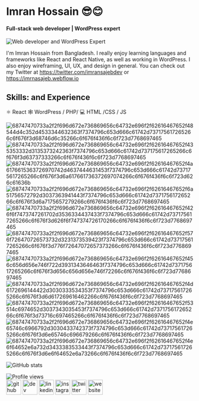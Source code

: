 # Imran Hossain 😎😊
#### Full-stack web developer | WordPress expert 
![Web developer and WordPress Expert ](https://www.elegantthemes.com/blog/wp-content/uploads/2016/02/wordpress-developers-header.png)

I'm Imran Hossain from Bangladesh. I really enjoy learning languages and frameworks like React and React Native, as well as working in WordPress. I also enjoy wireframing, UI, UX, and design in general. You can check out my Twitter at https://twitter.com/imransajebdev or https://imrnasajeb.webflow.io

## Skills: and Experience
⚛ React
🕸 WordPress / PHP/ 
💻 HTML /CSS / JS

![68747470733a2f2f696d672e736869656c64732e696f2f62616467652f48544d4c352d4533344632363f7374796c653d666c61742d737175617265266c6f676f3d68746d6c35266c6f676f436f6c6f723d7768697465](https://user-images.githubusercontent.com/43618577/188711220-6c27bfe0-13f4-470f-840d-e448f0778964.svg)
![68747470733a2f2f696d672e736869656c64732e696f2f62616467652f435353332d3135373242363f7374796c653d666c61742d737175617265266c6f676f3d63737333266c6f676f436f6c6f723d7768697465](https://user-images.githubusercontent.com/43618577/188711197-7ec1dec9-fb0a-4cf0-b93d-8992c5c493bd.svg)
![68747470733a2f2f696d672e736869656c64732e696f2f62616467652f4a6176615363726970742d4637444631453f7374796c653d666c61742d737175617265266c6f676f3d6a617661736372697074266c6f676f436f6c6f723d626c61636b](https://user-images.githubusercontent.com/43618577/188710896-8872fecf-221d-4e8c-be09-b6957346d00f.svg)
![68747470733a2f2f696d672e736869656c64732e696f2f62616467652f6a51756572792d3037363941443f7374796c653d666c61742d737175617265266c6f676f3d6a7175657279266c6f676f436f6c6f723d7768697465](https://user-images.githubusercontent.com/43618577/188711214-ff71486a-b856-436a-aa86-5e3c665b508d.svg)
![68747470733a2f2f696d672e736869656c64732e696f2f62616467652f426f6f7473747261702d3536334437433f7374796c653d666c61742d737175617265266c6f676f3d626f6f747374726170266c6f676f436f6c6f723d7768697465](https://user-images.githubusercontent.com/43618577/188711201-b52fb7c0-b41c-40fc-916a-69ea44880323.svg)
![68747470733a2f2f696d672e736869656c64732e696f2f62616467652f576f726470726573732d3231373539423f7374796c653d666c61742d737175617265266c6f676f3d776f72647072657373266c6f676f436f6c6f723d7768697465](https://user-images.githubusercontent.com/43618577/188711212-4c7f11c3-1a4a-49e6-a4d4-4868582cfa18.svg)![68747470733a2f2f696d672e736869656c64732e696f2f62616467652f456c656d656e746f722d3931343646463f7374796c653d666c61742d737175617265266c6f676f3d656c656d656e746f72266c6f676f436f6c6f723d7768697465](https://user-images.githubusercontent.com/43618577/188711192-54acff71-f45e-4ddf-a535-7da831b718a5.svg)
![68747470733a2f2f696d672e736869656c64732e696f2f62616467652f4d6172696144422d3030333534353f7374796c653d666c61742d737175617265266c6f676f3d6d617269616462266c6f676f436f6c6f723d7768697465](https://user-images.githubusercontent.com/43618577/188711191-d542da23-b779-4e56-b442-5c57a6538b55.svg)
![68747470733a2f2f696d672e736869656c64732e696f2f62616467652f53514c6974652d3037343035453f7374796c653d666c61742d737175617265266c6f676f3d73716c697465266c6f676f436f6c6f723d7768697465](https://user-images.githubusercontent.com/43618577/188711194-34398fbc-f10e-422d-89d9-01969b42de32.svg)
![68747470733a2f2f696d672e736869656c64732e696f2f62616467652f4e65746c6966792d3030433742373f7374796c653d666c61742d737175617265266c6f676f3d6e65746c696679266c6f676f436f6c6f723d7768697465](https://user-images.githubusercontent.com/43618577/188711199-40c6eb5d-0f99-4f92-82e7-f603429dea76.svg)
![68747470733a2f2f696d672e736869656c64732e696f2f62616467652f4e6f64652e6a732d3433383533443f7374796c653d666c61742d737175617265266c6f676f3d6e6f64652e6a73266c6f676f436f6c6f723d7768697465](https://user-images.githubusercontent.com/43618577/188711204-a5adc143-bf49-418b-864f-beb1d4d89c1a.svg)


![GitHub stats](https://github-readme-stats.vercel.app/api?username=imransajeb&show_icons=true&count_private=true)  

![Profile views](https://gpvc.arturio.dev/imransajeb)  
[<img src='https://cdn.jsdelivr.net/npm/simple-icons@3.0.1/icons/github.svg' alt='github' height='40'>](https://github.com/imransajeb)  [<img src='https://cdn.jsdelivr.net/npm/simple-icons@3.0.1/icons/dev-dot-to.svg' alt='dev' height='40'>](https://dev.to/imransajeb_)  [<img src='https://cdn.jsdelivr.net/npm/simple-icons@3.0.1/icons/linkedin.svg' alt='linkedin' height='40'>](https://www.linkedin.com/in/imrnsajeb/)  [<img src='https://cdn.jsdelivr.net/npm/simple-icons@3.0.1/icons/instagram.svg' alt='instagram' height='40'>](https://www.instagram.com/imransajeb/)  [<img src='https://cdn.jsdelivr.net/npm/simple-icons@3.0.1/icons/twitter.svg' alt='twitter' height='40'>](https://twitter.com/imransajebdev)  [<img src='https://cdn.jsdelivr.net/npm/simple-icons@3.0.1/icons/icloud.svg' alt='website' height='40'>](https://imrnasajeb.webflow.io)  
